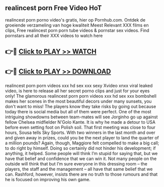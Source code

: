 ## realincest porn Free Video HoT 

realincest porn porno video's gratis, hier op Pornhub.com. Ontdek de groeiende verzameling van hoge kwaliteit Meest Relevant XXX films en clips,
Free realincest porn porn tube videos & pornstar sex videos. Find pornstars and all their XXX videos to watch here


## 👉🔴 [Click to PLAY >> WATCH](http://us.freeplayer.one?title=realincest_porn&ref=16D)

## 👉🔴 [Click to PLAY >> DOWNLOAD](http://us.freeplayer.one?title=realincest_porn&ref=16D)


realincest porn porn videos xxx hd sex xxx sexy Xvideo xnxx viral leaked video, is here to release all her secret porno clips and just for your eyes only! The glamorous realincest porn porn videos xxx hd sex xxx bombshell makes her scenes in the most beautiful decors under many sunsets, you don't want to miss! The players know they take risks by going out because today there is social media but all of them were perfect. One of the most intriguing showdowns between team-mates will see Jorginho go up against fellow Chelsea midfielder N'Golo Kante. It is why he made a detour to USA before even setting foot on Polish soil. That first meeting was close to four hours, Sousa tells Sky Sports. With two winners in the last month and over and given away in prizes, could you be the next player to land the quarter of a million pounds? Again, though, Maggiore felt compelled to make a big call; to do right by himself. Doing so certainly did not hinder his development; if anything, it helped. Some people will think I’m stupid for saying that, but we have that belief and confidence that we can win it. Not many people on the outside will think that but I’m sure everyone in this dressing room – the players, the staff and the management – all have that same belief that we can. Rashford, however, insists there are no truth to those rumours and that he is focused on improving his own game.
